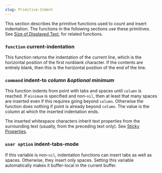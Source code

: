 ```yaml
---
slug: Primitive-Indent
---
```


This section describes the primitive functions used to count and insert indentation. The functions in the following sections use these primitives. See [Size of Displayed Text](Size-of-Displayed-Text), for related functions.

### <span className="tag function">`function`</span> **current-indentation**

This function returns the indentation of the current line, which is the horizontal position of the first nonblank character. If the contents are entirely blank, then this is the horizontal position of the end of the line.

### <span className="tag command">`command`</span> **indent-to** *column \&optional minimum*

This function indents from point with tabs and spaces until `column` is reached. If `minimum` is specified and non-`nil`, then at least that many spaces are inserted even if this requires going beyond `column`. Otherwise the function does nothing if point is already beyond `column`. The value is the column at which the inserted indentation ends.

The inserted whitespace characters inherit text properties from the surrounding text (usually, from the preceding text only). See [Sticky Properties](Sticky-Properties).

### <span className="tag useroption">`user option`</span> **indent-tabs-mode**

If this variable is non-`nil`, indentation functions can insert tabs as well as spaces. Otherwise, they insert only spaces. Setting this variable automatically makes it buffer-local in the current buffer.
